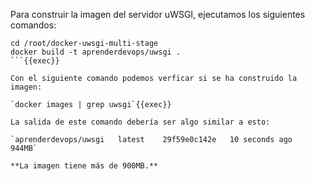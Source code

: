 Para construir la imagen del servidor uWSGI, ejecutamos los siguientes comandos:

```
cd /root/docker-uwsgi-multi-stage
docker build -t aprenderdevops/uwsgi .
```{{exec}}

Con el siguiente comando podemos verficar si se ha construido la imagen:

`docker images | grep uwsgi`{{exec}}

La salida de este comando debería ser algo similar a esto:

`aprenderdevops/uwsgi   latest    29f59e0c142e   10 seconds ago   944MB`

**La imagen tiene más de 900MB.**